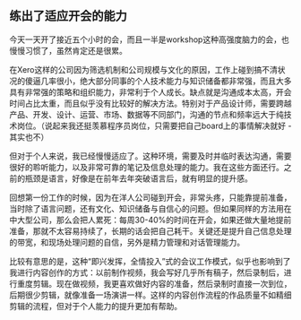 ## 练出了适应开会的能力

今天一天开了接近五个小时的会，而且一半是workshop这种高强度脑力的会，也慢慢习惯了，虽然肯定还是很累。

在Xero这样的公司因为筛选机制和公司规模与文化的原因，工作上碰到搞不清状况的傻逼几率很小，绝大部分同事的个人技术能力与知识储备都非常强，而且大多具有非常强的策略和组织能力，非常利于个人成长。缺点就是沟通成本太高，开会时间占比太重，而且似乎没有比较好的解决方法。特别对于产品设计师，需要跨越产品、开发、设计、运营、市场、数据等不同部门，沟通的节点和频率远大于纯技术岗位。（说起来我还挺羡慕程序员岗位，只需要把自己board上的事情解决就好 - 其实也不）

但对于个人来说，我已经慢慢适应了。这种环境，需要及时并临时表达沟通，需要很好的聆听能力，以及非常可靠的笔记及信息处理的能力。我在这些方面还行。之前的瓶颈是语言，好像是在前年去年突破语言后，就有明显的提升感。

回想第一份工作的时候，因为在洋人公司碰到开会，非常头疼，只能靠提前准备，当时除了语言问题，还有文化、知识储备与自信心的问题。但如果同样的方法用在中大型公司，那么会把人累死：每周30-40%的时间在开会，如果还做大量地提前准备，那就不太容易持续了，长期的话会把自己耗干。关键还是提升自己信息处理的带宽，和现场处理问题的自信，另外是精力管理和对话管理能力。

比较有意思的是，这种“即兴发挥，全情投入”式的会议工作模式，似乎也影响到了我进行内容创作的方式：以前制作视频，我会写好几乎所有稿子，然后录制后，进行重度剪辑。现在做视频，我更喜欢做好内容的准备，然后录制时直接一次到位，后期很少剪辑，就像准备一场演讲一样。这样的内容创作流程的作品质量不如精细剪辑的流程，但对于个人能力的提升更加有帮助。